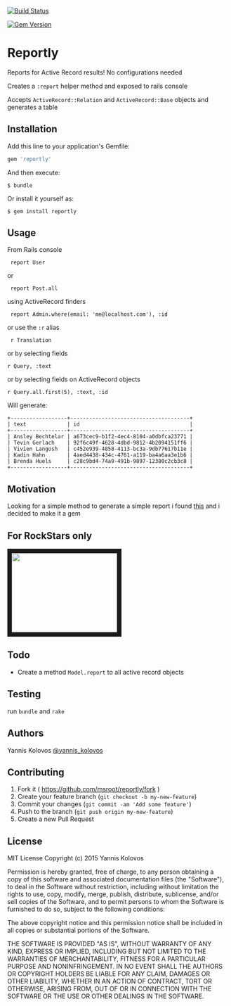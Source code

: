 [![Build Status](https://travis-ci.org/msroot/reportly.svg?branch=master)](https://travis-ci.org/msroot/reportly) 

[![Gem Version](https://badge.fury.io/rb/reportly.png)](http://badge.fury.io/rb/reportly)


# Reportly

Reports for Active Record results! No configurations needed

Creates a  `:report` helper method and exposed to rails console

Accepts `ActiveRecord::Relation` and `ActiveRecord::Base` objects and generates a table


## Installation

Add this line to your application's Gemfile:

```ruby
gem 'reportly'
```

And then execute:

    $ bundle

Or install it yourself as:

    $ gem install reportly

## Usage
From Rails console

     report User
or 

	 report Post.all

using ActiveRecord finders 

	 report Admin.where(email: 'me@localhost.com'), :id

or use the `:r` alias

	 r Translation

or by selecting fields

	r Query, :text

or by selecting fields on ActiveRecord objects

	r Query.all.first(5), :text, :id

Will generate:

	+------------------+--------------------------------------+
	| text             | id                                   |
	+------------------+--------------------------------------+
	| Ansley Bechtelar | a673cec9-b1f2-4ec4-8104-a0dbfca23771 |
	| Tevin Gerlach    | 92f6c49f-4628-4dbd-9812-4b2094151ff6 |
	| Vivien Langosh   | c452e939-4858-4113-bc3a-9db77617b11e |
	| Kadin Hahn       | 4aed4438-434c-4761-a119-ba4a6aa3e1b6 |
	| Brenda Huels     | c28c9bd4-74a9-491b-9897-12380c2cb3c8 |
	+------------------+--------------------------------------+

## Motivation

Looking for a simple method to generate a simple report i found [this](https://gist.github.com/bgreenlee/72234)
and i decided to make it a gem 

## For RockStars only

<a href="http://www.youtube.com/watch?feature=player_embedded&v=sFZjqVnWBhc
" target="_blank"><img src="http://img.youtube.com/vi/sFZjqVnWBhc/0.jpg" width="240" height="180" border="10" /></a>


## Todo

- Create a method `Model.report` to all active record objects

## Testing

run `bundle` and `rake`

## Authors

Yannis Kolovos [@yannis_kolovos](http://twitter.com/yannis_kolovos)


## Contributing

1. Fork it ( https://github.com/msroot/reportly/fork )
2. Create your feature branch (`git checkout -b my-new-feature`)
3. Commit your changes (`git commit -am 'Add some feature'`)
4. Push to the branch (`git push origin my-new-feature`)
5. Create a new Pull Request


## License 
MIT License Copyright (c) 2015 Yannis Kolovos

Permission is hereby granted, free of charge, to any person obtaining
a copy of this software and associated documentation files (the
"Software"), to deal in the Software without restriction, including
without limitation the rights to use, copy, modify, merge, publish,
distribute, sublicense, and/or sell copies of the Software, and to
permit persons to whom the Software is furnished to do so, subject to
the following conditions:

The above copyright notice and this permission notice shall be
included in all copies or substantial portions of the Software.

THE SOFTWARE IS PROVIDED "AS IS", WITHOUT WARRANTY OF ANY KIND,
EXPRESS OR IMPLIED, INCLUDING BUT NOT LIMITED TO THE WARRANTIES OF
MERCHANTABILITY, FITNESS FOR A PARTICULAR PURPOSE AND
NONINFRINGEMENT. IN NO EVENT SHALL THE AUTHORS OR COPYRIGHT HOLDERS BE
LIABLE FOR ANY CLAIM, DAMAGES OR OTHER LIABILITY, WHETHER IN AN ACTION
OF CONTRACT, TORT OR OTHERWISE, ARISING FROM, OUT OF OR IN CONNECTION
WITH THE SOFTWARE OR THE USE OR OTHER DEALINGS IN THE SOFTWARE.
